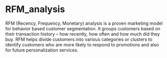 # RFM_analysis
RFM (Recency, Frequency, Monetary) analysis is a proven marketing model for behavior based customer segmentation. It groups customers based on their transaction history – how recently, how often and how much did they buy.  RFM helps divide customers into various categories or clusters to identify customers who are more likely to respond to promotions and also for future personalization services.
